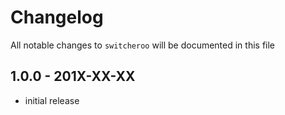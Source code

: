 # Changelog

All notable changes to `switcheroo` will be documented in this file

## 1.0.0 - 201X-XX-XX

- initial release
